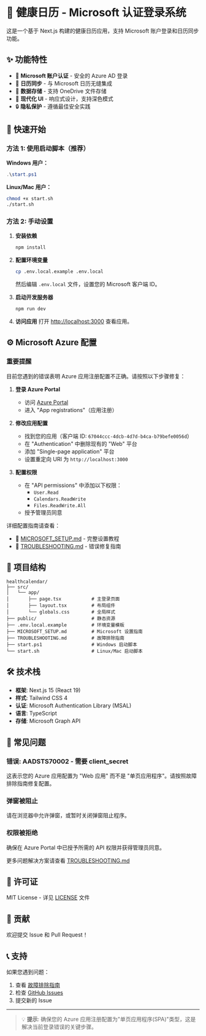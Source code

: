 # 🏥 健康日历 - Microsoft 认证登录系统

这是一个基于 Next.js 构建的健康日历应用，支持 Microsoft 账户登录和日历同步功能。

## ✨ 功能特性

- 🔐 **Microsoft 账户认证** - 安全的 Azure AD 登录
- 📅 **日历同步** - 与 Microsoft 日历无缝集成
- 💾 **数据存储** - 支持 OneDrive 文件存储
- 🎨 **现代化 UI** - 响应式设计，支持深色模式
- 🔒 **隐私保护** - 遵循最佳安全实践

## 🚀 快速开始

### 方法 1: 使用启动脚本（推荐）

**Windows 用户：**
```powershell
.\start.ps1
```

**Linux/Mac 用户：**
```bash
chmod +x start.sh
./start.sh
```

### 方法 2: 手动设置

1. **安装依赖**
   ```bash
   npm install
   ```

2. **配置环境变量**
   ```bash
   cp .env.local.example .env.local
   ```
   然后编辑 `.env.local` 文件，设置您的 Microsoft 客户端 ID。

3. **启动开发服务器**
   ```bash
   npm run dev
   ```

4. **访问应用**
   打开 [http://localhost:3000](http://localhost:3000) 查看应用。

## ⚙️ Microsoft Azure 配置

### 重要提醒
目前您遇到的错误表明 Azure 应用注册配置不正确。请按照以下步骤修复：

1. **登录 Azure Portal**
   - 访问 [Azure Portal](https://portal.azure.com)
   - 进入 "App registrations"（应用注册）

2. **修改应用配置**
   - 找到您的应用（客户端 ID: `67044ccc-4dcb-4d7d-b4ca-b79befe0056d`）
   - 在 "Authentication" 中删除现有的 "Web" 平台
   - 添加 "Single-page application" 平台
   - 设置重定向 URI 为 `http://localhost:3000`

3. **配置权限**
   - 在 "API permissions" 中添加以下权限：
     - `User.Read`
     - `Calendars.ReadWrite`
     - `Files.ReadWrite.All`
   - 授予管理员同意

详细配置指南请查看：
- 📖 [MICROSOFT_SETUP.md](./MICROSOFT_SETUP.md) - 完整设置教程
- 🔧 [TROUBLESHOOTING.md](./TROUBLESHOOTING.md) - 错误修复指南

## 📁 项目结构

```
healthcalendar/
├── src/
│   └── app/
│       ├── page.tsx           # 主登录页面
│       ├── layout.tsx         # 布局组件
│       └── globals.css        # 全局样式
├── public/                    # 静态资源
├── .env.local.example         # 环境变量模板
├── MICROSOFT_SETUP.md         # Microsoft 设置指南
├── TROUBLESHOOTING.md         # 故障排除指南
├── start.ps1                  # Windows 启动脚本
└── start.sh                   # Linux/Mac 启动脚本
```

## 🛠️ 技术栈

- **框架**: Next.js 15 (React 19)
- **样式**: Tailwind CSS 4
- **认证**: Microsoft Authentication Library (MSAL)
- **语言**: TypeScript
- **存储**: Microsoft Graph API

## 🔧 常见问题

### 错误: AADSTS70002 - 需要 client_secret
这表示您的 Azure 应用配置为 "Web 应用" 而不是 "单页应用程序"。请按照故障排除指南修复配置。

### 弹窗被阻止
请在浏览器中允许弹窗，或暂时关闭弹窗阻止程序。

### 权限被拒绝
确保在 Azure Portal 中已授予所需的 API 权限并获得管理员同意。

更多问题解决方案请查看 [TROUBLESHOOTING.md](./TROUBLESHOOTING.md)

## 📄 许可证

MIT License - 详见 [LICENSE](./LICENSE) 文件

## 🤝 贡献

欢迎提交 Issue 和 Pull Request！

## 📞 支持

如果您遇到问题：
1. 查看 [故障排除指南](./TROUBLESHOOTING.md)
2. 检查 [GitHub Issues](https://github.com/your-repo/healthcalendar/issues)
3. 提交新的 Issue

---

> 💡 **提示**: 确保您的 Azure 应用注册配置为"单页应用程序(SPA)"类型，这是解决当前登录错误的关键步骤。
